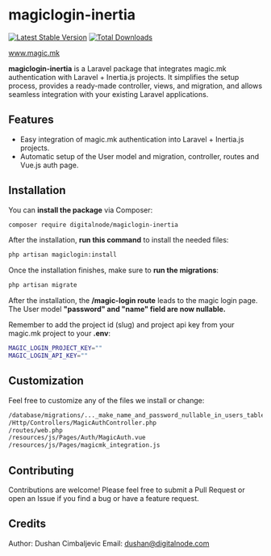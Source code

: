 # magiclogin-inertia

<a href="https://packagist.org/packages/digitalnode/magiclogin-inertia"><img src="https://img.shields.io/packagist/v/digitalnode/magiclogin-inertia" alt="Latest Stable Version"></a>
<a href="https://packagist.org/packages/digitalnode/magiclogin-inertia"><img src="https://img.shields.io/packagist/dt/digitalnode/magiclogin-inertia" alt="Total Downloads"></a>

<a href="https://magic.mk">www.magic.mk</a>

**magiclogin-inertia** is a Laravel package that integrates magic.mk authentication with Laravel + Inertia.js
projects. It simplifies the setup process, provides a ready-made controller, views, and migration, and allows seamless
integration with your existing Laravel applications.

## Features

- Easy integration of magic.mk authentication into Laravel + Inertia.js projects.
- Automatic setup of the User model and migration, controller, routes and Vue.js auth page.

## Installation

You can **install the package** via Composer:

```bash
composer require digitalnode/magiclogin-inertia
```

After the installation, **run this command** to install the needed files:

```bash
php artisan magiclogin:install
```

Once the installation finishes, make sure to **run the migrations**:

```bash
php artisan migrate
```

After the installation, the **/magic-login route** leads to the magic login page.
The User model **"password" and "name" field are now nullable.**

Remember to add the project id (slug) and project api key from your magic.mk project to your **.env**:

```bash
MAGIC_LOGIN_PROJECT_KEY=""
MAGIC_LOGIN_API_KEY=""
```

## Customization

Feel free to customize any of the files we install or change:

```bash
/database/migrations/..._make_name_and_password_nullable_in_users_table.php
/Http/Controllers/MagicAuthController.php
/routes/web.php
/resources/js/Pages/Auth/MagicAuth.vue
/resources/js/Pages/magicmk_integration.js
```

## Contributing

Contributions are welcome!
Please feel free to submit a Pull Request or open an Issue if you find a bug or have a feature request.

## Credits

Author: Dushan Cimbaljevic
Email: dushan@digitalnode.com
